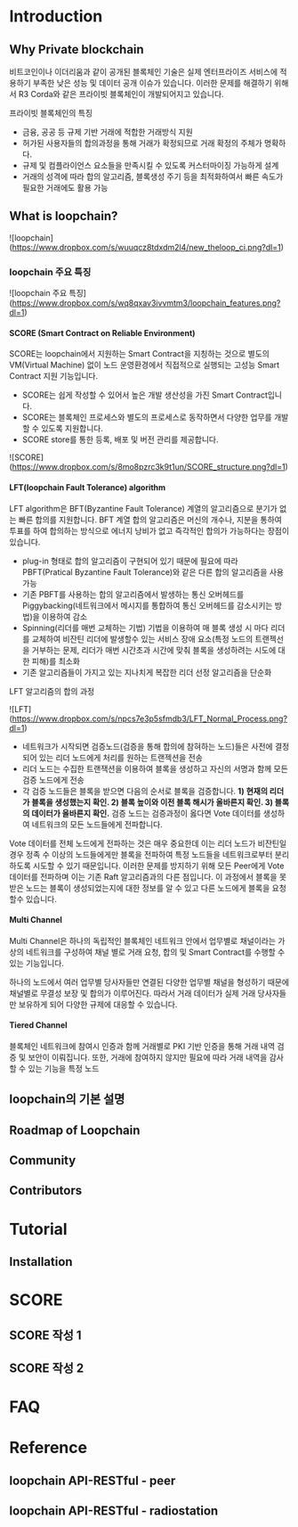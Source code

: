 # Introduction

## Why Private blockchain
비트코인이나 이더리움과 같이 공개된 블록체인 기술은 실제 엔터프라이즈 서비스에 적용하기 부족한 낮은 성능 및 데이터 공개 이슈가 있습니다.  이러한 문제를 해결하기 위해서 R3 Corda와 같은 프라이빗 블록체인이 개발되어지고 있습니다. 

프라이빗 블록체인의 특징

* 금융, 공공 등 규제 기반 거래에 적합한 거래방식 지원
* 허가된 사용자들의 합의과정을 통해 거래가 확정되므로 거래 확정의 주체가 명확하다.
* 규제 및 컴플라이언스 요소들을 만족시킬 수 있도록 커스터마이징 가능하게 설계
* 거래의 성격에 따라 합의 알고리즘, 블록생성 주기 등을 최적화하여서 빠른 속도가 필요한 거래에도 활용 가능

## What is loopchain?
![loopchain] (https://www.dropbox.com/s/wuuqcz8tdxdm2l4/new_theloop_ci.png?dl=1)



### loopchain 주요 특징

![loopchain 주요 특징] (https://www.dropbox.com/s/wq8qxav3ivvmtm3/loopchain_features.png?dl=1)


#### SCORE (**S**mart **C**ontract **o**n **R**eliable **E**nvironment)
SCORE는 loopchain에서 지원하는 Smart Contract을 지칭하는 것으로 별도의 VM(Virtual Machine) 없이 노드 운영환경에서 직접적으로 실행되는 고성능 Smart Contract 지원 기능입니다. 

* SCORE는 쉽게 작성할 수 있어서 높은 개발 생산성을 가진 Smart Contract입니다.
* SCORE는 블록체인 프로세스와 별도의 프로세스로 동작하면서 다양한 업무를 개발할 수 있도록 지원합니다. 
* SCORE store를 통한 등록, 배포 및 버전 관리를 제공합니다. 


![SCORE] (https://www.dropbox.com/s/8mo8pzrc3k9t1un/SCORE_structure.png?dl=1)

#### LFT(loopchain Fault Tolerance) algorithm 
 LFT algorithm은 BFT(Byzantine Fault Tolerance) 계열의 알고리즘으로 분기가 없는 빠른 합의를  지원합니다. BFT 계열 합의 알고리즘은 머신의 개수나, 지분을 통하여 투표를 하여 합의하는 방식으로 에너지 낭비가 없고 즉각적인 합의가 가능하다는 장점이 있습니다. 

* plug-in 형태로 합의 알고리즘이 구현되어 있기 때문에 필요에 따라 PBFT(Pratical Byzantine Fault Tolerance)와 같은 다른 합의 알고리즘을 사용 가능 
* 기존 PBFT를 사용하는 합의 알고리즘에서 발생하는 통신 오버헤드를 Piggybacking(네트워크에서 메시지를 통합하여 통신 오버헤드를 감소시키는 방법)을 이용하여 감소
* Spinning(리더를 매번 교체하는 기법) 기법을 이용하여 매 블록 생성 시 마다 리더를 교체하여 비잔틴 리더에 발생할수 있는 서비스 장애 요소(특정 노드의 트랜젝선을 거부하는 문제, 리더가 매번 시간초과 시간에 맞춰 블록을 생성하려는 시도에 대한 피해)를 최소화 
* 기존 알고리즘들이 가지고 있는 지나치게 복잡한 리더 선정 알고리즘을 단순화

LFT 알고리즘의 합의 과정


![LFT] (https://www.dropbox.com/s/npcs7e3p5sfmdb3/LFT_Normal_Process.png?dl=1)

*  네트워크가 시작되면 검증노드(검증을 통해 합의에 참혀하는 노드)들은 사전에 결정되어 있는 리더 노드에게 처리를 원하는 트랜젝션을 전송
*  리더 노드는 수집한 트랜잭션을 이용하여 블록을 생성하고 자신의 서명과 함께 모든 검증 노드에게 전송
*  각 검증 노드들은 블록을 받으면 다음의 순서로 블록을 검증합니다. **1) 현재의 리더가 블록을 생성했는지 확인. 2) 블록 높이와 이전 블록 해시가 올바른지 확인. 3) 블록의 데이터가 올바른지 확인.** 검증 노드는 검증과정이 옳다면 Vote 데이터를 생성하여 네트워크의 모든 노드들에게 전파합니다.

Vote 데이터를 전체 노드에게 전파하는 것은 매우 중요한데 이는 리더 노드가 비잔틴일 경우 정족 수 이상의 노드들에게만 블록을 전파하여 특정 노드들을 네트워크로부터 분리하도록 시도할 수 있기 때문입니다. 이러한 문제를 방지하기 위해 모든 Peer에게 Vote 데이터를 전파하며 이는 기존 Raft 알고리즘과의 다른 점입니다. 이 과정에서 블록을 못받은 노드는 블록이 생성되었는지에 대한 정보를 알 수 있고 다른 노드에게 블록을 요청할수 있습니다. 

#### Multi Channel

Multi Channel은 하나의 독립적인 블록체인 네트워크 안에서 업무별로 채널이라는 가상의 네트워크를 구성하여 채널 별로 거래 요청, 합의 및 Smart Contract를 수행할 수 있는 기능입니다. 

하나의 노드에서 여러 업무별 당사자들만 연결된 다양한 업무별 채널을 형성하기 때문에 채널별로 무결성 보장 및 합의가 이루어진다. 따라서 거래 데이터가 실제 거래 당사자들만 보유하게 되어 다양한 규제에 대응할 수 있습니다. 

#### Tiered Channel 

블록체인 네트워크에 참여시 인증과 함께 거래별로 PKI 기반 인증을 통해 거래 내역 검증 및 보안이 이뤄집니다. 또한, 거래에 참여하지 않지만 필요에 따라 거래 내역을 감사할 수 있는 기능을 특정 노드

## loopchain의 기본 설명

## Roadmap of Loopchain

## Community
## Contributors

# Tutorial
## Installation

# SCORE
## SCORE 작성 1
## SCORE 작성 2

# FAQ

# Reference
## loopchain API-RESTful - peer
## loopchain API-RESTful - radiostation